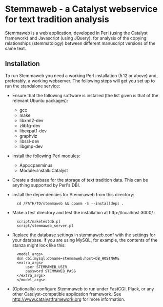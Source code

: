 
Stemmaweb - a Catalyst webservice for text tradition analysis
=============================================================

Stemmaweb is a web application, developed in Perl (using the Catalyst framework) and Javascript (using JQuery), for analysis of the copying relationships (stemmatology) between different manuscript versions of the same text.


Installation 
------------

To run Stemmaweb you need a working Perl installation (5.12 or above)
and, preferably, a working webserver. The following steps will get you
set up to run the standalone service:

* Ensure that the following software is installed (the list given is that of the relevant Ubuntu packages):
  * gcc
  * make
  * libxml2-dev
  * zlib1g-dev
  * libexpat1-dev
  * graphviz
  * libssl-dev
  * libgmp-dev
* Install the following Perl modules:
  * App::cpanminus
  * Module::Install::Catalyst
* Create a database for the storage of text tradition data. This can be anything supported by Perl's DBI.
* Install the dependencies for Stemmaweb from this directory: 

		cd /PATH/TO/stemmaweb && cpanm -S --installdeps .
* Make a test directory and test the installation at http://localhost:3000/ :

		script/maketestdb.pl
		script/stemmaweb_server.pl
* Replace the database settings in stemmaweb.conf with the settings for your database. If you are using MySQL, for example, the contents of the <Model Directory> stanza might look like this:

		<model_args>
		dsn dbi:mysql:dbname=stemmaweb;host=DB_HOSTNAME
		<extra_args>
			user STEMMAWEB_USER
			password STEMMAWEB_PASS
		</extra_args>
		</model_args>
* (Optionally) configure Stemmaweb to run under FastCGI, Plack, or any other Catalyst-compatible application framework. See http://www.catalystframework.org for more information.